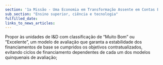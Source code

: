 ```yaml
---
section: '1a Missão - Uma Economia em Transformação Assente em Contas Equilibradas'
sub_section: "Ensino superior, ciência e tecnologia"
fulfilled_date:
links_to_news_articles:
---
```


Propor às unidades de I&D com classificação de “Muito Bom” ou “Excelente”, um modelo de avaliação que garanta a estabilidade dos financiamentos de base se cumpridos os objetivos contratualizados, evitando ciclos de financiamento dependentes de cada um dos modelos quinquenais de avaliação;